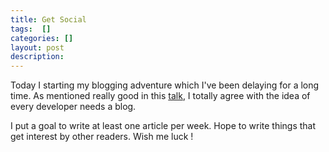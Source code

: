 ```yaml
---
title: Get Social
tags:  []
categories: []
layout: post
description: 
---
```


Today I starting my blogging adventure which I've been delaying for a long time. As mentioned really good in this [talk][0], I totally agree with the idea of  every developer needs a blog.   

I put a goal to write at least one article per week. Hope to write things that get interest by other readers. Wish me luck !

[0]: http://channel9.msdn.com/Shows/HanselminutesOn9/Hanselminutes-on-9-Social-Networking-for-Developers-Part-1-Every-Developer-Needs-a-Blog
